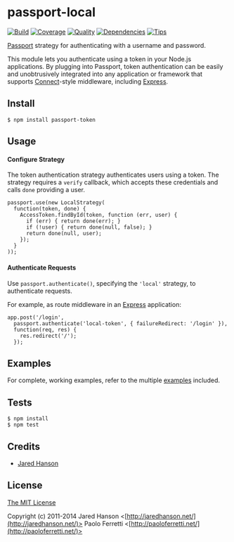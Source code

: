 # passport-local

[![Build](https://travis-ci.org/pferretti/passport-local.png)](https://travis-ci.org/pferretti/passport-token)
[![Coverage](https://coveralls.io/repos/pferretti/passport-token/badge.png)](https://coveralls.io/r/pferretti/passport-token)
[![Quality](https://codeclimate.com/github/pferretti/passport-token.png)](https://codeclimate.com/github/pferretti/passport-token)
[![Dependencies](https://david-dm.org/pferretti/passport-token.png)](https://david-dm.org/pferretti/passport-token)
[![Tips](http://img.shields.io/gittip/pferretti.png)](https://www.gittip.com/pferretti/)


[Passport](http://passportjs.org/) strategy for authenticating with a username
and password.

This module lets you authenticate using a token in your Node.js
applications.  By plugging into Passport, token authentication can be easily and
unobtrusively integrated into any application or framework that supports
[Connect](http://www.senchalabs.org/connect/)-style middleware, including
[Express](http://expressjs.com/).

## Install

    $ npm install passport-token

## Usage

#### Configure Strategy

The token authentication strategy authenticates users using a token.
The strategy requires a `verify` callback, which accepts these
credentials and calls `done` providing a user.

    passport.use(new LocalStrategy(
      function(token, done) {
        AccessToken.findById(token, function (err, user) {
          if (err) { return done(err); }
          if (!user) { return done(null, false); }
          return done(null, user);
        });
      }
    ));

#### Authenticate Requests

Use `passport.authenticate()`, specifying the `'local'` strategy, to
authenticate requests.

For example, as route middleware in an [Express](http://expressjs.com/)
application:

    app.post('/login',
      passport.authenticate('local-token', { failureRedirect: '/login' }),
      function(req, res) {
        res.redirect('/');
      });

## Examples

For complete, working examples, refer to the multiple [examples](https://github.com/jaredhanson/passport-token/tree/master/examples) included.

## Tests

    $ npm install
    $ npm test

## Credits

  - [Jared Hanson](http://github.com/pferretti)

## License

[The MIT License](http://opensource.org/licenses/MIT)

Copyright (c) 2011-2014 Jared Hanson <[http://jaredhanson.net/](http://jaredhanson.net/)> Paolo Ferretti <[http://paoloferretti.net/](http://paoloferretti.net/)>
